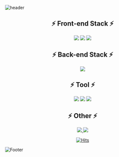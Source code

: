 
<!--
**wijoonwu/wijoonwu** is a ✨ _special_ ✨ repository because its `README.md` (this file) appears on your GitHub profile.

Here are some ideas to get you started:

- 🔭 I’m currently working on ...
- 🌱 I’m currently learning ...
- 👯 I’m looking to collaborate on ...
- 🤔 I’m looking for help with ...
- 💬 Ask me about ...
- 📫 How to reach me: ...
- 😄 Pronouns: ...
- ⚡ Fun fact: ...
-->


<!-- 헤더 ~ 푸터 -->
![header](https://capsule-render.vercel.app/api?type=waving&color=auto&height=200&section=header&text=Hello%20World!%20🥳&fontSize=70)

<div align="center">
 
## ⚡️ Front-end Stack  ⚡️
  
 
  <img src="https://img.shields.io/badge/HTML-E34F26?style=flat-square&logo=HTML5&logoColor=white"/> 
  <img src="https://img.shields.io/badge/CSS-1572B6?style=flat-square&logo=CSS3&logoColor=white"/> 
  <img src="https://img.shields.io/badge/JavaScript-F7DF1E?style=flat-square&logo=JavaScript&logoColor=white"/>
  
 
 
## ⚡️ Back-end Stack  ⚡️
 
 
  <img src="https://img.shields.io/badge/Java-007396?style=flat-square&logo=Java&logoColor=white"/> 
  
 
 
   ## ⚡️ Tool ⚡️
 
  
  <img src="https://img.shields.io/badge/Eclipse-2C2255?style=flat-square&logo=Eclipse&logoColor=white"/> 
  
  <img src="https://img.shields.io/badge/Visual Studio Code-007ACC?style=flat-square&logo=Visual Studio Code&logoColor=white"/> 
  
  <img src="https://img.shields.io/badge/Github-181717?style=flat-square&logo=Github&logoColor=white"/> 
  

 ## ⚡️ Other ⚡️
 
 
  <a href = "https://velog.io/@wijoonwu" >
  <img src="https://img.shields.io/badge/Velog-20C997?style=flat-square&logo=Velog&logoColor=white"/> 
  </a>
  <a href = "https://www.notion.so/9ac8fb641d9c4c43b532c2c3b35533ce" >
  <img src="https://img.shields.io/badge/Notion-000000?style=flat-square&logo=Notion&logoColor=white"/> 
  </a>
 
  

<!-- 방문자 수 -->
[![Hits](https://hits.seeyoufarm.com/api/count/incr/badge.svg?url=https%3A%2F%2Fgithub.com%2Fwijoonwu%2Fwijoonwu&count_bg=%23FF4EA7&title_bg=%23000000&icon=github.svg&icon_color=%23FFFFFF&title=hits&edge_flat=false)](https://hits.seeyoufarm.com)
  
</div>
  
![Footer](https://capsule-render.vercel.app/api?type=waving&color=auto&height=200&section=footer)


